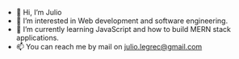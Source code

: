 - 👋 Hi, I’m Julio
- 👀 I’m interested in Web development and software engineering.
- 🌱 I’m currently learning JavaScript and how to build MERN stack applications.
- 📫 You can reach me by mail on julio.legrec@gmail.com

<!---
juliolegrec/juliolegrec is a ✨ special ✨ repository because its `README.md` (this file) appears on your GitHub profile.
You can click the Preview link to take a look at your changes.
--->
